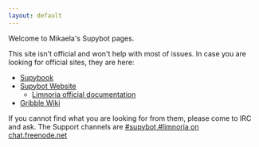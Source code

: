 ```yaml
---
layout: default
---
```


Welcome to Mikaela's Supybot pages.

This site isn't official and won't help with most of issues. In case you
are looking for official sites, they are here:

* [Supybook](http://supybook.fealdia.org/devel/)
* [Supybot Website](http://supybot.aperio.fr/)
    * [Limnoria official documentation](http://doc.supybot.aperio.fr/)
* [Gribble Wiki](http://sourceforge.net/apps/mediawiki/gribble/index.php?title=Main_Page)

If you cannot find what you are looking for from them, please come to IRC 
and ask. The Support channels are
[#supybot,#limnoria on chat.freenode.net](ircs://chat.freenode.net:6697/#supybot,#limnoria)
